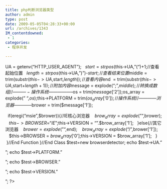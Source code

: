 ```yaml
---
title: php判断浏览器类型
author: admin
type: post
date: 2009-05-05T04:28:33+00:00
url: /archives/1343
IM_contentdowned:
 - 1
categories:
 - 程序开发

---
```

UA = getenv(“HTTP\_USER\_AGENT”);
  $start  = strpos($this->UA,”(“)+1;//查看起始位置
  $length = strpos($this->UA,”)”)-$start;//查看结束位置
  $middle = trim(substr($this->UA,$start,$length)); //查看内容
  $end  = trim(substr($this->UA,$start+$length+1));//附加内容
  $message = explode(“;”,$middle);//转换成数组
  //———-操作系统—————–
  $os = trim($message[‘2’]);
  $os_array = explode(” “,$os);
  $this->PLATFORM = trim($os_array[‘0’]);//操作系统
  //————浏览器————
  $brower = trim($message[‘1’]);

  if(eregi(“msie”,$brower)){//IE核心浏览器
   $brow_array =explode(” “,$brower);
   $this->BROWSER = “IE”;
   $this->VERSION = “”.$brow_array[‘1’];
  }else{//其它浏览器
   $brower =explode(” “,$end);
   $brow_array =explode(“/”,$brower[‘1’]);
   $this->BROWSER = $brow_array[‘0’];
   $this->VERSION = $brow_array[‘1’];
  }
 }//End Function
}//End Class
$test=new browserdetector;
echo $test->UA.”

”;
echo $test->PLATFORM.”

”;
echo $test->BROWSER.”

”;
echo $test->VERSION.”

”;
?>